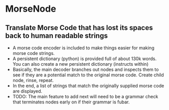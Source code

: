 MorseNode
===========

Translate Morse Code that has lost its spaces back to human readable strings
------------

- A morse code encoder is included to make things easier for making morse code strings.
- A persistent dictionary (python) is provided full of about 130k words. You can also create a new persistent dictionary (instructs within)
- Basically, the main decoder branches out nodes and inspects them to see if they are a potential match to the original morse code. Create child node, rinse, repeat.
- In the end, a list of strings that match the originally supplied morse code are displayed. 
- TODO: The main feature to add next will need to be a grammar check that terminates nodes early on if their grammar is fubar.
